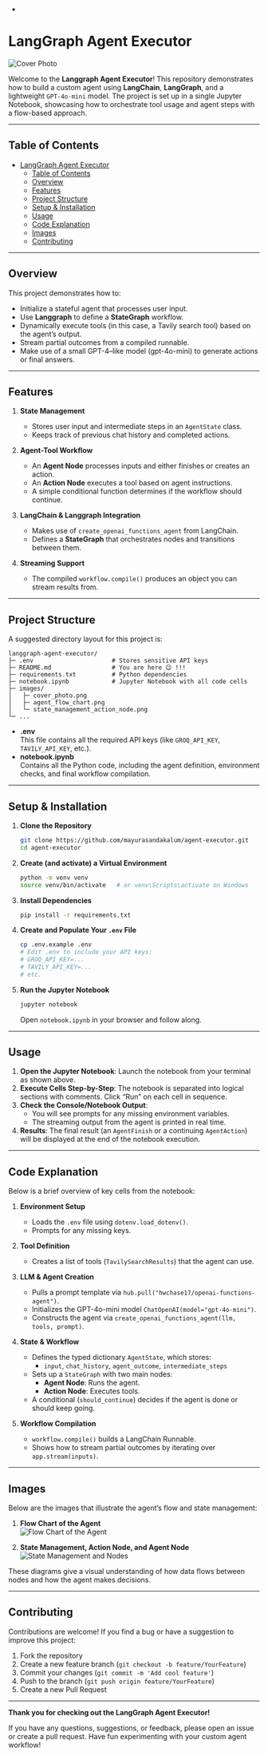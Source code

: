 *
# LangGraph Agent Executor

![Cover Photo](./images/cover_photo.png)

Welcome to the **Langgraph Agent Executor**! This repository demonstrates how to build a custom agent using **LangChain**, **LangGraph**, and a lightweight `GPT-4o-mini` model. The project is set up in a single Jupyter Notebook, showcasing how to orchestrate tool usage and agent steps with a flow-based approach.

---

## Table of Contents

- [LangGraph Agent Executor](#langgraph-agent-executor)
  - [Table of Contents](#table-of-contents)
  - [Overview](#overview)
  - [Features](#features)
  - [Project Structure](#project-structure)
  - [Setup \& Installation](#setup--installation)
  - [Usage](#usage)
  - [Code Explanation](#code-explanation)
  - [Images](#images)
  - [Contributing](#contributing)

---

## Overview

This project demonstrates how to:

- Initialize a stateful agent that processes user input.  
- Use **Langgraph** to define a **StateGraph** workflow.  
- Dynamically execute tools (in this case, a Tavily search tool) based on the agent’s output.  
- Stream partial outcomes from a compiled runnable.  
- Make use of a small GPT-4–like model (gpt-4o-mini) to generate actions or final answers.  

---

## Features

1. **State Management**  
   - Stores user input and intermediate steps in an `AgentState` class.  
   - Keeps track of previous chat history and completed actions.  

2. **Agent-Tool Workflow**  
   - An **Agent Node** processes inputs and either finishes or creates an action.  
   - An **Action Node** executes a tool based on agent instructions.  
   - A simple conditional function determines if the workflow should continue.  

3. **LangChain & Langgraph Integration**  
   - Makes use of `create_openai_functions_agent` from LangChain.  
   - Defines a **StateGraph** that orchestrates nodes and transitions between them.  

4. **Streaming Support**  
   - The compiled `workflow.compile()` produces an object you can stream results from.  

---

## Project Structure

A suggested directory layout for this project is:

```
langgraph-agent-executor/
├─ .env                      # Stores sensitive API keys
├─ README.md                 # You are here 😉 !!!
├─ requirements.txt          # Python dependencies
├─ notebook.ipynb            # Jupyter Notebook with all code cells
├─ images/
│   ├─ cover_photo.png
│   ├─ agent_flow_chart.png
│   └─ state_management_action_node.png
└─ ...
```

- **.env**  
  This file contains all the required API keys (like `GROQ_API_KEY`, `TAVILY_API_KEY`, etc.).  
- **notebook.ipynb**  
  Contains all the Python code, including the agent definition, environment checks, and final workflow compilation.

---

## Setup & Installation

1. **Clone the Repository**  
   ```bash
   git clone https://github.com/mayurasandakalum/agent-executor.git
   cd agent-executor
   ```

2. **Create (and activate) a Virtual Environment**  
   ```bash
   python -m venv venv
   source venv/bin/activate   # or venv\Scripts\activate on Windows
   ```

3. **Install Dependencies**  
   ```bash
   pip install -r requirements.txt
   ```

4. **Create and Populate Your `.env` File**  
   ```bash
   cp .env.example .env
   # Edit .env to include your API keys:
   # GROQ_API_KEY=...
   # TAVILY_API_KEY=...
   # etc.
   ```

5. **Run the Jupyter Notebook**  
   ```bash
   jupyter notebook
   ```
   Open `notebook.ipynb` in your browser and follow along.

---

## Usage

1. **Open the Jupyter Notebook**: Launch the notebook from your terminal as shown above.  
2. **Execute Cells Step-by-Step**: The notebook is separated into logical sections with comments. Click “Run” on each cell in sequence.  
3. **Check the Console/Notebook Output**:  
   - You will see prompts for any missing environment variables.  
   - The streaming output from the agent is printed in real time.  
4. **Results**: The final result (an `AgentFinish` or a continuing `AgentAction`) will be displayed at the end of the notebook execution.  

---

## Code Explanation

Below is a brief overview of key cells from the notebook:

1. **Environment Setup**  
   - Loads the `.env` file using `dotenv.load_dotenv()`.  
   - Prompts for any missing keys.  

2. **Tool Definition**  
   - Creates a list of tools (`TavilySearchResults`) that the agent can use.  

3. **LLM & Agent Creation**  
   - Pulls a prompt template via `hub.pull("hwchase17/openai-functions-agent")`.  
   - Initializes the GPT-4o-mini model `ChatOpenAI(model="gpt-4o-mini")`.  
   - Constructs the agent via `create_openai_functions_agent(llm, tools, prompt)`.  

4. **State & Workflow**  
   - Defines the typed dictionary `AgentState`, which stores:  
     - `input`, `chat_history`, `agent_outcome`, `intermediate_steps`  
   - Sets up a `StateGraph` with two main nodes:  
     - **Agent Node**: Runs the agent.  
     - **Action Node**: Executes tools.  
   - A conditional (`should_continue`) decides if the agent is done or should keep going.  

5. **Workflow Compilation**  
   - `workflow.compile()` builds a LangChain Runnable.  
   - Shows how to stream partial outcomes by iterating over `app.stream(inputs)`.  

---

## Images

Below are the images that illustrate the agent’s flow and state management:

1. **Flow Chart of the Agent**  
   ![Flow Chart of the Agent](./images/agent_flow_chart.png)

2. **State Management, Action Node, and Agent Node**  
   ![State Management and Nodes](./images/state_management_action_node.png)

These diagrams give a visual understanding of how data flows between nodes and how the agent makes decisions.

---

## Contributing

Contributions are welcome! If you find a bug or have a suggestion to improve this project:

1. Fork the repository  
2. Create a new feature branch (`git checkout -b feature/YourFeature`)  
3. Commit your changes (`git commit -m 'Add cool feature'`)  
4. Push to the branch (`git push origin feature/YourFeature`)  
5. Create a new Pull Request  

---

**Thank you for checking out the LangGraph Agent Executor!**  

If you have any questions, suggestions, or feedback, please open an issue or create a pull request. Have fun experimenting with your custom agent workflow!